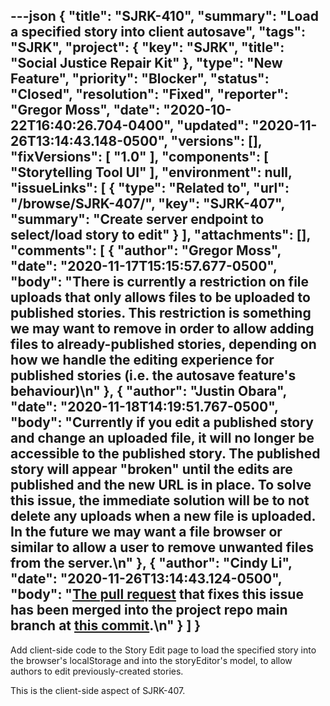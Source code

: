---json
{
  "title": "SJRK-410",
  "summary": "Load a specified story into client autosave",
  "tags": "SJRK",
  "project": {
    "key": "SJRK",
    "title": "Social Justice Repair Kit"
  },
  "type": "New Feature",
  "priority": "Blocker",
  "status": "Closed",
  "resolution": "Fixed",
  "reporter": "Gregor Moss",
  "date": "2020-10-22T16:40:26.704-0400",
  "updated": "2020-11-26T13:14:43.148-0500",
  "versions": [],
  "fixVersions": [
    "1.0"
  ],
  "components": [
    "Storytelling Tool UI"
  ],
  "environment": null,
  "issueLinks": [
    {
      "type": "Related to",
      "url": "/browse/SJRK-407/",
      "key": "SJRK-407",
      "summary": "Create server endpoint to select/load story to edit"
    }
  ],
  "attachments": [],
  "comments": [
    {
      "author": "Gregor Moss",
      "date": "2020-11-17T15:15:57.677-0500",
      "body": "There is currently a restriction on file uploads that only allows files to be uploaded to published stories. This restriction is something we may want to remove in order to allow adding files to already-published stories, depending on how we handle the editing experience for published stories (i.e. the autosave feature's behaviour)\n"
    },
    {
      "author": "Justin Obara",
      "date": "2020-11-18T14:19:51.767-0500",
      "body": "Currently if you edit a published story and change an uploaded file, it will no longer be accessible to the published story. The published story will appear \"broken\" until the edits are published and the new URL is in place. To solve this issue, the immediate solution will be to not delete any uploads when a new file is uploaded. In the future we may want a file browser or similar to allow a user to remove unwanted files from the server.\n"
    },
    {
      "author": "Cindy Li",
      "date": "2020-11-26T13:14:43.124-0500",
      "body": "[The pull request](https://github.com/fluid-project/sjrk-story-telling/pull/103) that fixes this issue has been merged into the project repo main branch at [this commit](https://github.com/fluid-project/sjrk-story-telling/commit/42fa0b869fe14f3e97111f95d6d80f0073dc26c7).\n"
    }
  ]
}
---
Add client-side code to the Story Edit page to load the specified story into the browser's localStorage and into the storyEditor's model, to allow authors to edit previously-created stories.

This is the client-side aspect of SJRK-407.

        